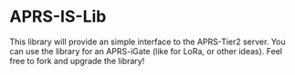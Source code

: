 # APRS-IS-Lib

This library will provide an simple interface to the APRS-Tier2 server.
You can use the library for an APRS-iGate (like for LoRa, or other ideas).
Feel free to fork and upgrade the library!
